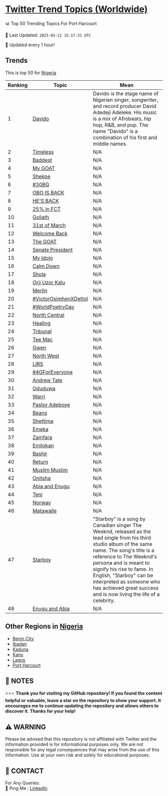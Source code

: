 [Twitter Trend Topics (Worldwide)](https://github.com/ErcinDedeoglu/Twitter-Trend-Topics)
==========


📊 Top 50 Trending Topics For Port Harcourt

📆 Last Updated: `2023-03-21 15:17:31 UTC`

🔧 Updated every 1 hour!


## Trends

This is top 50 for [Nigeria](</Nigeria>)

| Ranking | Topic | Mean |
| ------- | ------------ | ------------ |
| 1 | [Davido](http://twitter.com/search?q=Davido) | Davido is the stage name of Nigerian singer, songwriter, and record producer David Adedeji Adeleke. His music is a mix of Afrobeats, hip hop, R&B, and pop. The name "Davido" is a combination of his first and middle names. |
| 2 | [Timeless](http://twitter.com/search?q=Timeless) | N/A |
| 3 | [Baddest](http://twitter.com/search?q=Baddest) | N/A |
| 4 | [My GOAT](http://twitter.com/search?q=My+GOAT) | N/A |
| 5 | [Shekpe](http://twitter.com/search?q=Shekpe) | N/A |
| 6 | [#30BG](http://twitter.com/search?q=%2330BG) | N/A |
| 7 | [OBO IS BACK](http://twitter.com/search?q=OBO+IS+BACK) | N/A |
| 8 | [HE'S BACK](http://twitter.com/search?q=HE%27S+BACK) | N/A |
| 9 | [25% in FCT](http://twitter.com/search?q=25%25+in+FCT) | N/A |
| 10 | [Goliath](http://twitter.com/search?q=Goliath) | N/A |
| 11 | [31st of March](http://twitter.com/search?q=31st+of+March) | N/A |
| 12 | [Welcome Back](http://twitter.com/search?q=Welcome+Back) | N/A |
| 13 | [The GOAT](http://twitter.com/search?q=The+GOAT) | N/A |
| 14 | [Senate President](http://twitter.com/search?q=Senate+President) | N/A |
| 15 | [My Idolo](http://twitter.com/search?q=My+Idolo) | N/A |
| 16 | [Calm Down](http://twitter.com/search?q=Calm+Down) | N/A |
| 17 | [Shola](http://twitter.com/search?q=Shola) | N/A |
| 18 | [Orji Uzor Kalu](http://twitter.com/search?q=Orji+Uzor+Kalu) | N/A |
| 19 | [Merlin](http://twitter.com/search?q=Merlin) | N/A |
| 20 | [#VictorOsimhenXDettol](http://twitter.com/search?q=%23VictorOsimhenXDettol) | N/A |
| 21 | [#WorldPoetryDay](http://twitter.com/search?q=%23WorldPoetryDay) | N/A |
| 22 | [North Central](http://twitter.com/search?q=North+Central) | N/A |
| 23 | [Healing](http://twitter.com/search?q=Healing) | N/A |
| 24 | [Tribunal](http://twitter.com/search?q=Tribunal) | N/A |
| 25 | [Tee Mac](http://twitter.com/search?q=Tee+Mac) | N/A |
| 26 | [Gwen](http://twitter.com/search?q=Gwen) | N/A |
| 27 | [North West](http://twitter.com/search?q=North+West) | N/A |
| 28 | [LIRS](http://twitter.com/search?q=LIRS) | N/A |
| 29 | [#4GForEveryone](http://twitter.com/search?q=%234GForEveryone) | N/A |
| 30 | [Andrew Tate](http://twitter.com/search?q=Andrew+Tate) | N/A |
| 31 | [Oduduwa](http://twitter.com/search?q=Oduduwa) | N/A |
| 32 | [Warri](http://twitter.com/search?q=Warri) | N/A |
| 33 | [Pastor Adeboye](http://twitter.com/search?q=Pastor+Adeboye) | N/A |
| 34 | [Beans](http://twitter.com/search?q=Beans) | N/A |
| 35 | [Shettima](http://twitter.com/search?q=Shettima) | N/A |
| 36 | [Emeka](http://twitter.com/search?q=Emeka) | N/A |
| 37 | [Zamfara](http://twitter.com/search?q=Zamfara) | N/A |
| 38 | [Emilokan](http://twitter.com/search?q=Emilokan) | N/A |
| 39 | [Bashir](http://twitter.com/search?q=Bashir) | N/A |
| 40 | [Return](http://twitter.com/search?q=Return) | N/A |
| 41 | [Muslim Muslim](http://twitter.com/search?q=Muslim+Muslim) | N/A |
| 42 | [Onitsha](http://twitter.com/search?q=Onitsha) | N/A |
| 43 | [Abia and Enugu](http://twitter.com/search?q=Abia+and+Enugu) | N/A |
| 44 | [Teni](http://twitter.com/search?q=Teni) | N/A |
| 45 | [Norway](http://twitter.com/search?q=Norway) | N/A |
| 46 | [Matawalle](http://twitter.com/search?q=Matawalle) | N/A |
| 47 | [Starboy](http://twitter.com/search?q=Starboy) | "Starboy" is a song by Canadian singer The Weeknd, released as the lead single from his third studio album of the same name. The song's title is a reference to The Weeknd's persona and is meant to signify his rise to fame. In English, "Starboy" can be interpreted as someone who has achieved great success and is now living the life of a celebrity. |
| 48 | [Enugu and Abia](http://twitter.com/search?q=Enugu+and+Abia) | N/A |



## Other Regions in [Nigeria](</Nigeria>)

* [Benin City](</Nigeria/Benin City.md>)
* [Ibadan](</Nigeria/Ibadan.md>)
* [Kaduna](</Nigeria/Kaduna.md>)
* [Kano](</Nigeria/Kano.md>)
* [Lagos](</Nigeria/Lagos.md>)
* [Port Harcourt](</Nigeria/Port Harcourt.md>)



## 📝 NOTES

⭐⭐⭐ **Thank you for visiting my GitHub repository! If you found the content helpful or valuable, leave a star on the repository to show your support. It encourages me to continue updating the repository and allows others to discover it. Thanks for your help!**


## ⚠️ WARNING

Please be advised that this repository is not affiliated with Twitter and the information provided is for informational purposes only. We are not responsible for any legal consequences that may arise from the use of this information. Use at your own risk and solely for educational purposes.


## 📨 CONTACT

 For Any Queries:  
            🏓 Ping Me : [LinkedIn](https://www.linkedin.com/in/ercindedeoglu/)
